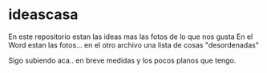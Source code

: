 # ideascasa
En este repositorio estan las ideas mas las fotos de lo que nos gusta
En el Word estan las fotos... en el otro archivo una lista de cosas "desordenadas"

Sigo subiendo aca.. en breve medidas y los pocos planos que tengo.
